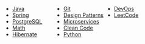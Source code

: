 <!-- - ☕ [Java](./java/tutorials.md) 
- 🌱 [Spring](./spring/tutorials.md)
- 🐘 [PostgreSQL](./postgresql/tutorials.md)
- 📐 [Math](./math/tutorials.md)
- 🏛️ [Hibernate](./hibernate/tutorials.md)
 -->


<!-- | ☕ [Java](./java/tutorials.md) | 🌱 [Spring](./spring/tutorials.md) | 🐘 [PostgreSQL](./postgresql/tutorials.md) | 🏛️ [Hibernate](./hibernate/tutorials.md) | ☁️ [AWS](./aws/tutorials.md) | 🧵 [Apache Kafka](./kafka/tutorials.md) |🎨 [Design Patterns](./design-patterns/tutorials.md)|
|:-------------------------------|:-------------------------------------|:--------------------------------------------|:------------------------------------------|:-------------------------------|:------------------------------------------|:------------------------------------------|
 🐍 [**Python**](./python/tutorials.md) | 🧠 [**Algorithms**](./algorithms/tutorials.md) | 🗂️ [**Data Structures**](./data-structures/tutorials.md) |   |   ||| 


<!-- {:target="_blank" rel="noopener"} -->


<!-- Inline: \( f(x) = x^2 \)

Block:
$$
\int_0^2 x^2 \, dx
$$ -->

<div>
  <ul style="display:inline-block; vertical-align:top; margin-right:2em;">
    <li><a href="/java/tutorials.html">Java</a></li>
    <li><a href="/spring/tutorials.html">Spring</a></li>
    <li><a href="/postgresql/tutorials.html">PostgreSQL</a></li>
    <li><a href="/math/tutorials.html">Math</a></li>
    <li><a href="/hibernate/tutorials.html">Hibernate</a></li>
  </ul>

  <ul style="display:inline-block; vertical-align:top;">
    <li><a href="/git/tutorials.html">Git</a></li>
    <li><a href="/design_patterns/tutorials.html">Design Patterns</a></li>
    <li><a href="/microservices/tutorials.html">Microservices</a></li>
    <li><a href="/clean_code/tutorials.html">Clean Code</a></li>
    <li><a href="/python/tutorials.html">Python</a></li>
  </ul>

  <ul style="display:inline-block; vertical-align:top;">
    <li><a href="/devops/tutorials.html">DevOps</a></li>  
    <li><a href="/leetcode/tutorials.html">LeetCode</a></li>  
  </ul>
</div>


<!-- ```mermaid
classDiagram
    CaffeineBeverage <|-- Tea
    CaffeineBeverage <|-- Coffee

    class CaffeineBeverage {
        +prepareRecipe()
        -boilWater()
        #brew()
        -pourInCup()
        #addCondiments()
    }
    class Tea {
        +brew()
        +addCondiments()
    }
    class Coffee {
        +brew()
        +addCondiments()
    }

``` -->